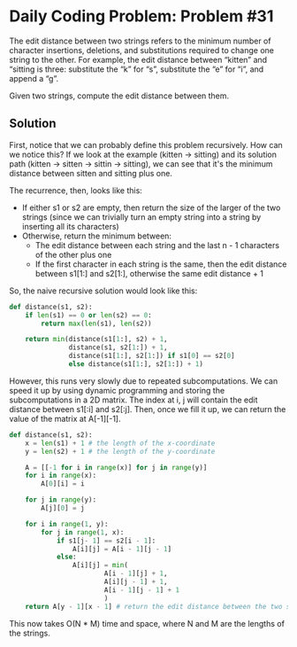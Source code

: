 # Daily Coding Problem: Problem #31

The edit distance between two strings refers to the minimum number of character insertions, deletions, and substitutions required to change one string to the other. For example, the edit distance between “kitten” and “sitting is three: substitute the “k” for “s”, substitute the “e” for “i”, and append a “g”.

Given two strings, compute the edit distance between them.

## Solution

First, notice that we can probably define this problem recursively. How can we notice this? If we look at the example (kitten -> sitting) and its solution path (kitten -> sitten -> sittin -> sitting), we can see that it's the minimum distance between sitten and sitting plus one.

The recurrence, then, looks like this:

- If either s1 or s2 are empty, then return the size of the larger of the two strings (since we can trivially turn an empty string into a string by inserting all its characters)
- Otherwise, return the minimum between:
  - The edit distance between each string and the last n - 1 characters of the other plus one
  - If the first character in each string is the same, then the edit distance between s1[1:] and s2[1:], otherwise the same edit distance + 1

So, the naive recursive solution would look like this:

```python
def distance(s1, s2):
    if len(s1) == 0 or len(s2) == 0:
        return max(len(s1), len(s2))

    return min(distance(s1[1:], s2) + 1,
               distance(s1, s2[1:]) + 1,
               distance(s1[1:], s2[1:]) if s1[0] == s2[0]
               else distance(s1[1:], s2[1:]) + 1)
```

However, this runs very slowly due to repeated subcomputations. We can speed it up by using dynamic programming and storing the subcomputations in a 2D matrix. The index at i, j will contain the edit distance between s1[:i] and s2[:j]. Then, once we fill it up, we can return the value of the matrix at A[-1][-1].

```python
def distance(s1, s2):
    x = len(s1) + 1 # the length of the x-coordinate
    y = len(s2) + 1 # the length of the y-coordinate

    A = [[-1 for i in range(x)] for j in range(y)]
    for i in range(x):
        A[0][i] = i

    for j in range(y):
        A[j][0] = j

    for i in range(1, y):
        for j in range(1, x):
            if s1[j- 1] == s2[i - 1]:
                A[i][j] = A[i - 1][j - 1]
            else:
                A[i][j] = min(
                        A[i - 1][j] + 1,
                        A[i][j - 1] + 1,
                        A[i - 1][j - 1] + 1
                        )
    return A[y - 1][x - 1] # return the edit distance between the two strings
```

This now takes O(N * M) time and space, where N and M are the lengths of the strings.
